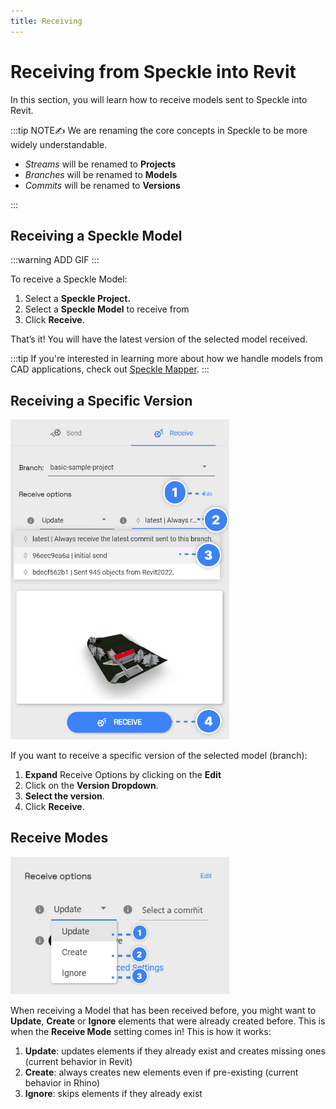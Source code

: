 ```yaml
---
title: Receiving
---
```


# Receiving from Speckle into Revit

In this section, you will learn how to receive models sent to Speckle into Revit.

:::tip NOTE✍️
We are renaming the core concepts in Speckle to be more widely understandable.

- *Streams* will be renamed to **Projects**
- *Branches* will be renamed to **Models**
- *Commits* will be renamed to **Versions**

:::

## Receiving a Speckle Model

:::warning
ADD GIF
:::

To receive a Speckle Model:

1. Select a **Speckle Project.**
2. Select a **Speckle Model** to receive from
3. Click **Receive**.

That’s it! You will have the latest version of the selected model received.

:::tip
If you're interested in learning more about how we handle models from CAD applications, check out [Speckle Mapper](/user/mapping-tool.md).
:::

## Receiving a Specific Version

<img class="rounded-dropshadow" src="./img-revit/receive-specific-version.png" width=350>

If you want to receive a specific version of the selected model (branch):

1. **Expand** Receive Options by clicking on the **Edit**
2. Click on the **Version Dropdown**.
3. **Select the version**.
4. Click **Receive**.

## Receive Modes

<img class="rounded-dropshadow" src="./img-revit/receive-modes.png" width=350>

When receiving a Model that has been received before, you might want to **Update**, **Create** or **Ignore** elements that were already created before. This is when the **Receive Mode** setting comes in! This is how it works:

1. **Update**: updates elements if they already exist and creates missing ones (current behavior in Revit)
2. **Create**: always creates new elements even if pre-existing (current behavior in Rhino)
3. **Ignore**: skips elements if they already exist
